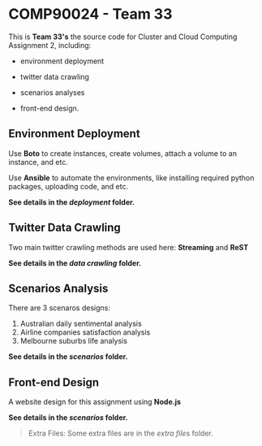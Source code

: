 # COMP90024 - Team 33

This is __Team 33's__ the source code for Cluster and Cloud Computing Assignment 2, including:

* environment deployment

* twitter data crawling

* scenarios analyses

* front-end design.

  

## Environment Deployment

Use **Boto** to create instances, create volumes, attach a  volume to an instance, and etc.

Use **Ansible** to automate the environments, like installing required python packages, uploading code, and etc.

**See details in the *deployment* folder.**



## Twitter Data Crawling

Two main twitter crawling methods are used here:   **Streaming** and **ReST**

**See details in the *data crawling* folder.**



## Scenarios Analysis

There are 3 scenaros designs:

1. Australian daily sentimental analysis
2. Airline companies satisfaction analysis
3. Melbourne suburbs life analysis

**See details in the *scenarios* folder.**



## Front-end Design

A website design for this assignment using **Node.js**

**See details in the *scenarios* folder.**



> Extra Files: Some extra files are in the *extra file*s folder.

